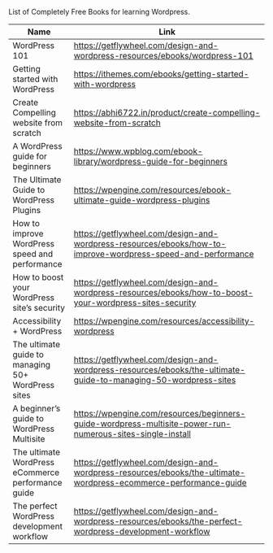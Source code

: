 List of Completely Free Books for learning Wordpress.

Name | Link
------------ | ------------- 
WordPress 101 | https://getflywheel.com/design-and-wordpress-resources/ebooks/wordpress-101
Getting started with WordPress | https://ithemes.com/ebooks/getting-started-with-wordpress
Create Compelling website from scratch | https://abhi6722.in/product/create-compelling-website-from-scratch
A WordPress guide for beginners | https://www.wpblog.com/ebook-library/wordpress-guide-for-beginners
The Ultimate Guide to WordPress Plugins | https://wpengine.com/resources/ebook-ultimate-guide-wordpress-plugins
How to improve WordPress speed and performance | https://getflywheel.com/design-and-wordpress-resources/ebooks/how-to-improve-wordpress-speed-and-performance
How to boost your WordPress site’s security | https://getflywheel.com/design-and-wordpress-resources/ebooks/how-to-boost-your-wordpress-sites-security
Accessibility + WordPress | https://wpengine.com/resources/accessibility-wordpress
The ultimate guide to managing 50+ WordPress sites | https://getflywheel.com/design-and-wordpress-resources/ebooks/the-ultimate-guide-to-managing-50-wordpress-sites
A beginner’s guide to WordPress Multisite | https://wpengine.com/resources/beginners-guide-wordpress-multisite-power-run-numerous-sites-single-install
The ultimate WordPress eCommerce performance guide | https://getflywheel.com/design-and-wordpress-resources/ebooks/the-ultimate-wordpress-ecommerce-performance-guide
The perfect WordPress development workflow | https://getflywheel.com/design-and-wordpress-resources/ebooks/the-perfect-wordpress-development-workflow
